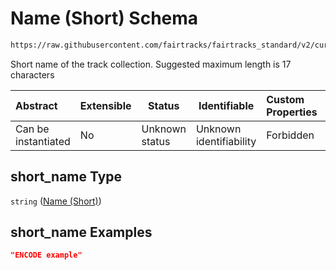 # Name (Short) Schema

```txt
https://raw.githubusercontent.com/fairtracks/fairtracks_standard/v2/current/json/schema/fairtracks.schema.json#/properties/collection_info/properties/short_name
```

Short name of the track collection. Suggested maximum length is 17 characters


| Abstract            | Extensible | Status         | Identifiable            | Custom Properties | Additional Properties | Access Restrictions | Defined In                                                                               |
| :------------------ | ---------- | -------------- | ----------------------- | :---------------- | --------------------- | ------------------- | ---------------------------------------------------------------------------------------- |
| Can be instantiated | No         | Unknown status | Unknown identifiability | Forbidden         | Allowed               | none                | [fairtracks.schema.json\*](../json/schema/fairtracks.schema.json "open original schema") |

## short_name Type

`string` ([Name (Short)](fairtracks-properties-track-collection-info-properties-name-short.md))

## short_name Examples

```json
"ENCODE example"
```
